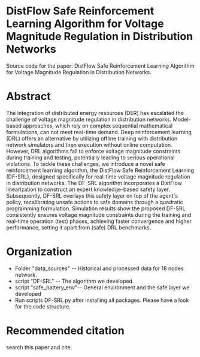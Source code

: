# DistFlow Safe Reinforcement Learning Algorithm for Voltage Magnitude Regulation in Distribution Networks

Source code for the paper: DistFlow Safe Reinforcement Learning Algorithm for Voltage Magnitude Regulation in Distribution Networks.

# Abstract 
The integration of distributed energy resources (DER) has escalated the challenge of voltage magnitude regulation in distribution networks. Model-based approaches, which rely on complex sequential mathematical formulations, can not meet real-time demand. Deep reinforcement learning (DRL) offers an alternative by utilizing offline training with distribution network simulators and then execution without online computation. However, DRL algorithms fail to enforce voltage magnitude constraints during training and testing, potentially leading to serious operational violations. To tackle these challenges, we introduce a novel safe reinforcement learning algorithm, the DistFlow Safe Reinforcement Learning (DF-SRL), designed specifically for real-time voltage magnitude regulation in distribution networks. The DF-SRL algorithm incorporates a DistFlow linearization to construct an expert knowledge-based safety layer. Subsequently, DF-SRL overlays this safety layer on top of the agent's policy, recalibrating unsafe actions to safe domains through a quadratic programming formulation. Simulation results show the proposed DF-SRL consistently ensures voltage magnitude constraints during the training and real-time operation (test) phases, achieving faster convergence and higher performance, setting it apart from (safe) DRL benchmarks.

# Organization
* Folder "data_sources" -- Historical and processed data for 18 nodes network.
* script "DF-SRL" -- The algorithm we developed.
* script "safe_battery_env"-- General environment and the safe layer we developed 
* Run scripts DF-SRL.py after installing all packages. Please have a look for the code structure.

# Recommended citation
search this paper and cite.
